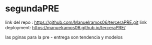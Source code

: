 # segundaPRE

link del repo : https://github.com/Manuelramos06/terceraPRE.git
link deployment: https://manuelramos06.github.io/terceraPRE/

las pginas para la pre - entrega son tendencia y modelos 
